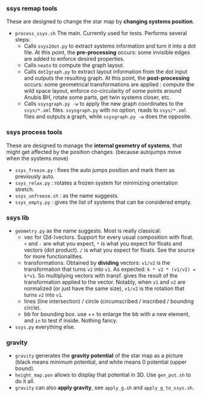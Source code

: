 
### ssys remap tools
These are designed to change the star map by **changing systems position**.

 - `process_ssys.sh` The main. Currently used for tests. Performs several steps:
    - Calls `ssys2dot.py` to extract systems information and turn it into a dot file. At this point, the __pre-processing__ occurs: some invisible edges are added to enforce desired properties.
    - Calls `neato` to compute the graph layout.
    - Calls `dot2graph.py` to extract layout information from the dot input and outputs the resulting graph. At this point, the __post-processing__ occurs: some geometrical transformations are applied : compute the wild space layout, enforce co-circularity of some points around Anubis BH, rotate some parts, get twin systems closer, etc.
   - Calls `ssysgraph.py -w` to apply the new graph coordinates to the `ssys/*.xml` files. `ssysgraph.py` with no option, reads to `ssys/*.xml` files and outputs a graph, while `ssysgraph.py -w` does the opposite.

### ssys process tools
These are designed to manage the **internal geometry of systems**, that might get affected by the position changes. (because autojumps move when the systems move)

 - `ssys_freeze.py` : fixes the auto jumps position and mark them as previously auto.
 - `ssys_relax.py` : rotates a frozen system for minimizing orientation stretch.
 - `ssys_unfreeze.sh` : as the name suggests.
 - `ssys_empty.py` : gives the list of systems that can be considered empty.

### ssys lib
 - `geometry.py` as the name suggests. Most is really classical:
    - vec for (2d-)vectors. Support for every usual composition with float. `+` and `-` are what you expect, `*` is what you expect for floats and vectors (dot product). `/` is what you expect for floats. See the source for more functionalities.
    - transformations. Obtained by __dividing__ vectors: `v1/v2` is the transformation that turns `v2` into `v1`. As expected: `k * v2 * (v1/v2) = k*v1`. So multiplying vectors with transf. gives the result of the transformation applied to the vector. Notably, when `v1` and `v2` are normalized (or just have the same size), `v1/v2` is the rotation that turns `v2` into `v1`.
    - lines (line intersection) / circle (circumscribed / inscribed / bounding circle).
    - bb for bounding box. use += to enlarge the bb with a new element, and `in` to test if inside. Nothing fancy.
 - `ssys.py` everything else.

### gravity
 - `gravity` generates the __gravity potential__ of the star map as a picture (black means minimum potential, and white means 0 potential (upper bound).
 - `height_map.pov` allows to display that potential in 3D. Use `gen_pot.sh` to do it all.
 - `gravity` can also __apply gravity__, see `apply_g.sh` and `apply_g_to_ssys.sh`.
